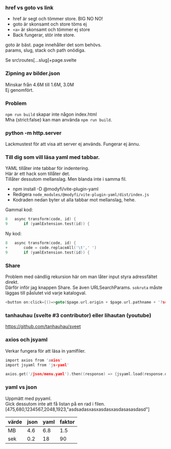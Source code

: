 ### href vs goto vs link

* href är segt och tömmer store. BIG NO NO!
* goto är skonsamt och store töms ej
* `<a>` är skonsamt och tömmer ej store
* Back fungerar, stör inte store.

goto är bäst. page innehåller det som behövs.  
params, slug, stack och path onödiga.

Se src\routes\[...slug]\+page.svelte

### Zipning av bilder.json

Minskar från 4.6M till 1.6M, 3.0M  
Ej genomfört.

### Problem

`npm run build` skapar inte någon index.html  
Mha {strict:false} kan man använda `npm run build`.

### python -m http.server

Lackmustest för att visa att server ej används. Fungerar ej ännu.

### Till dig som vill läsa yaml med tabbar.

YAML tillåter inte tabbar för indentering.  
Här är ett hack som tillåter det.  
Tillåter dessutom mellanslag. Men blanda inte i samma fil.

* npm install -D @modyfi/vite-plugin-yaml
* Redigera `node_modules/@modyfi/vite-plugin-yaml/dist/index.js`
* Kodraden nedan byter ut alla tabbar mot mellanslag, hehe.

Gammal kod:
```c
8	async transform(code, id) {
9		if (yamlExtension.test(id)) {
```
Ny kod:
```c
8	async transform(code, id) {
+		code = code.replaceAll('\t',' ')
9		if (yamlExtension.test(id)) {
```

### Share

Problem med oändlig rekursion här om man låter input styra adressfältet direkt.  
Därför inför jag knappen Share. Se även URLSearchParams. `sokruta` måste läggas till påslutet vid varje katalogval.

```c
<button on:click={()=>goto($page.url.origin + $page.url.pathname + '?s=' + sokruta)}>Share</button><br>
```

### tanhauhau (svelte #3 contributor) eller lihautan (youtube)

https://github.com/tanhauhau/sveet

### axios och jsyaml

Verkar fungera för att läsa in yamlfiler.

```c
import axios from 'axios'
import jsyaml from 'js-yaml'

axios.get('/json/menu.yaml').then((response) => {jsyaml.load(response.data.replaceAll('\t',' '))})
```

### yaml vs json

Uppmätt med pyyaml.  
Gick dessutom inte att få listan på en rad i filen. [475,680,1234567,2048,1923,"asdsadasxasxasdasxasdasasasdasd"]

värde|json|yaml|faktor
-|-|-|-
MB|4.6|6.8|1.5
sek|0.2|18|90
